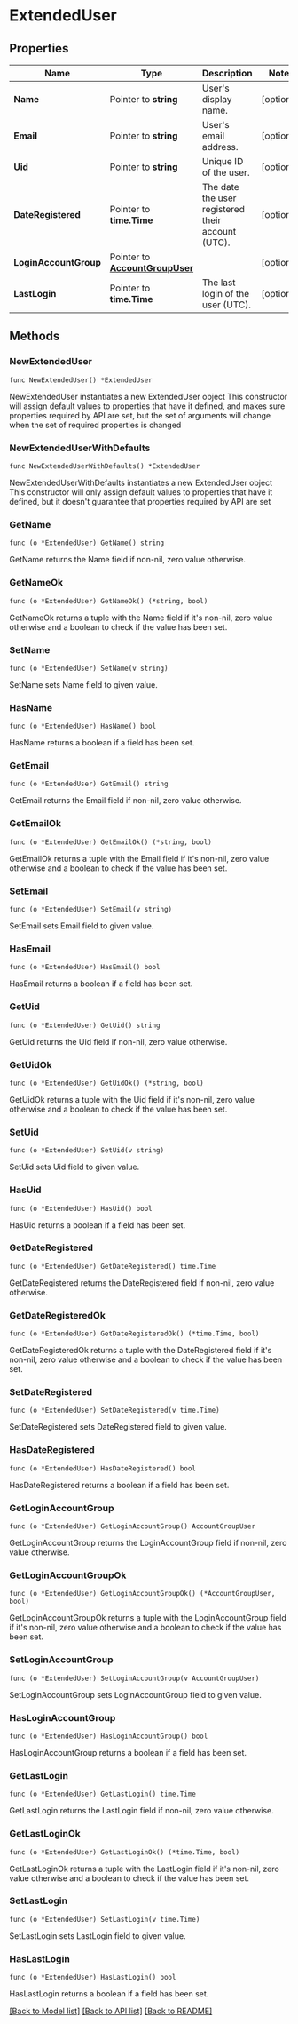 # ExtendedUser

## Properties

Name | Type | Description | Notes
------------ | ------------- | ------------- | -------------
**Name** | Pointer to **string** | User&#39;s display name. | [optional] 
**Email** | Pointer to **string** | User&#39;s email address. | [optional] 
**Uid** | Pointer to **string** | Unique ID of the user. | [optional] 
**DateRegistered** | Pointer to **time.Time** | The date the user registered their account (UTC). | [optional] 
**LoginAccountGroup** | Pointer to [**AccountGroupUser**](AccountGroupUser.md) |  | [optional] 
**LastLogin** | Pointer to **time.Time** | The last login of the user (UTC). | [optional] 

## Methods

### NewExtendedUser

`func NewExtendedUser() *ExtendedUser`

NewExtendedUser instantiates a new ExtendedUser object
This constructor will assign default values to properties that have it defined,
and makes sure properties required by API are set, but the set of arguments
will change when the set of required properties is changed

### NewExtendedUserWithDefaults

`func NewExtendedUserWithDefaults() *ExtendedUser`

NewExtendedUserWithDefaults instantiates a new ExtendedUser object
This constructor will only assign default values to properties that have it defined,
but it doesn't guarantee that properties required by API are set

### GetName

`func (o *ExtendedUser) GetName() string`

GetName returns the Name field if non-nil, zero value otherwise.

### GetNameOk

`func (o *ExtendedUser) GetNameOk() (*string, bool)`

GetNameOk returns a tuple with the Name field if it's non-nil, zero value otherwise
and a boolean to check if the value has been set.

### SetName

`func (o *ExtendedUser) SetName(v string)`

SetName sets Name field to given value.

### HasName

`func (o *ExtendedUser) HasName() bool`

HasName returns a boolean if a field has been set.

### GetEmail

`func (o *ExtendedUser) GetEmail() string`

GetEmail returns the Email field if non-nil, zero value otherwise.

### GetEmailOk

`func (o *ExtendedUser) GetEmailOk() (*string, bool)`

GetEmailOk returns a tuple with the Email field if it's non-nil, zero value otherwise
and a boolean to check if the value has been set.

### SetEmail

`func (o *ExtendedUser) SetEmail(v string)`

SetEmail sets Email field to given value.

### HasEmail

`func (o *ExtendedUser) HasEmail() bool`

HasEmail returns a boolean if a field has been set.

### GetUid

`func (o *ExtendedUser) GetUid() string`

GetUid returns the Uid field if non-nil, zero value otherwise.

### GetUidOk

`func (o *ExtendedUser) GetUidOk() (*string, bool)`

GetUidOk returns a tuple with the Uid field if it's non-nil, zero value otherwise
and a boolean to check if the value has been set.

### SetUid

`func (o *ExtendedUser) SetUid(v string)`

SetUid sets Uid field to given value.

### HasUid

`func (o *ExtendedUser) HasUid() bool`

HasUid returns a boolean if a field has been set.

### GetDateRegistered

`func (o *ExtendedUser) GetDateRegistered() time.Time`

GetDateRegistered returns the DateRegistered field if non-nil, zero value otherwise.

### GetDateRegisteredOk

`func (o *ExtendedUser) GetDateRegisteredOk() (*time.Time, bool)`

GetDateRegisteredOk returns a tuple with the DateRegistered field if it's non-nil, zero value otherwise
and a boolean to check if the value has been set.

### SetDateRegistered

`func (o *ExtendedUser) SetDateRegistered(v time.Time)`

SetDateRegistered sets DateRegistered field to given value.

### HasDateRegistered

`func (o *ExtendedUser) HasDateRegistered() bool`

HasDateRegistered returns a boolean if a field has been set.

### GetLoginAccountGroup

`func (o *ExtendedUser) GetLoginAccountGroup() AccountGroupUser`

GetLoginAccountGroup returns the LoginAccountGroup field if non-nil, zero value otherwise.

### GetLoginAccountGroupOk

`func (o *ExtendedUser) GetLoginAccountGroupOk() (*AccountGroupUser, bool)`

GetLoginAccountGroupOk returns a tuple with the LoginAccountGroup field if it's non-nil, zero value otherwise
and a boolean to check if the value has been set.

### SetLoginAccountGroup

`func (o *ExtendedUser) SetLoginAccountGroup(v AccountGroupUser)`

SetLoginAccountGroup sets LoginAccountGroup field to given value.

### HasLoginAccountGroup

`func (o *ExtendedUser) HasLoginAccountGroup() bool`

HasLoginAccountGroup returns a boolean if a field has been set.

### GetLastLogin

`func (o *ExtendedUser) GetLastLogin() time.Time`

GetLastLogin returns the LastLogin field if non-nil, zero value otherwise.

### GetLastLoginOk

`func (o *ExtendedUser) GetLastLoginOk() (*time.Time, bool)`

GetLastLoginOk returns a tuple with the LastLogin field if it's non-nil, zero value otherwise
and a boolean to check if the value has been set.

### SetLastLogin

`func (o *ExtendedUser) SetLastLogin(v time.Time)`

SetLastLogin sets LastLogin field to given value.

### HasLastLogin

`func (o *ExtendedUser) HasLastLogin() bool`

HasLastLogin returns a boolean if a field has been set.


[[Back to Model list]](../README.md#documentation-for-models) [[Back to API list]](../README.md#documentation-for-api-endpoints) [[Back to README]](../README.md)


